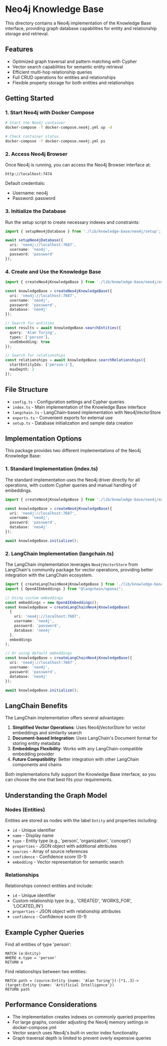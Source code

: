 # Neo4j Knowledge Base

This directory contains a Neo4j implementation of the Knowledge Base interface, providing graph database capabilities for entity and relationship storage and retrieval.

## Features

- Optimized graph traversal and pattern matching with Cypher
- Vector search capabilities for semantic entity retrieval
- Efficient multi-hop relationship queries
- Full CRUD operations for entities and relationships
- Flexible property storage for both entities and relationships

## Getting Started

### 1. Start Neo4j with Docker Compose

```bash
# Start the Neo4j container
docker-compose -f docker-compose.neo4j.yml up -d

# Check container status
docker-compose -f docker-compose.neo4j.yml ps
```

### 2. Access Neo4j Browser

Once Neo4j is running, you can access the Neo4j Browser interface at:

```
http://localhost:7474
```

Default credentials:
- Username: neo4j
- Password: password

### 3. Initialize the Database

Run the setup script to create necessary indexes and constraints:

```typescript
import { setupNeo4jDatabase } from './lib/knowledge-base/neo4j/setup';

await setupNeo4jDatabase({
  uri: 'neo4j://localhost:7687',
  username: 'neo4j',
  password: 'password'
});
```

### 4. Create and Use the Knowledge Base

```typescript
import { createNeo4jKnowledgeBase } from './lib/knowledge-base/neo4j/exports';

const knowledgeBase = createNeo4jKnowledgeBase({
  uri: 'neo4j://localhost:7687',
  username: 'neo4j',
  password: 'password',
  database: 'neo4j'
});

// Search for entities
const results = await knowledgeBase.searchEntities({
  query: 'Alan Turing',
  types: ['person'],
  useEmbedding: true
});

// Search for relationships
const relationships = await knowledgeBase.searchRelationships({
  startEntityIds: ['person-1'],
  maxDepth: 2
});
```

## File Structure

- `config.ts` - Configuration settings and Cypher queries
- `index.ts` - Main implementation of the Knowledge Base interface
- `langchain.ts` - LangChain-based implementation with Neo4jVectorStore
- `exports.ts` - Convenient exports for external use
- `setup.ts` - Database initialization and sample data creation

## Implementation Options

This package provides two different implementations of the Neo4j Knowledge Base:

### 1. Standard Implementation (index.ts)

The standard implementation uses the Neo4j driver directly for all operations, with custom Cypher queries and manual handling of embeddings.

```typescript
import { createNeo4jKnowledgeBase } from './lib/knowledge-base/neo4j/exports';

const knowledgeBase = createNeo4jKnowledgeBase({
  uri: 'neo4j://localhost:7687',
  username: 'neo4j',
  password: 'password',
  database: 'neo4j'
});

await knowledgeBase.initialize();
```

### 2. LangChain Implementation (langchain.ts)

The LangChain implementation leverages `Neo4jVectorStore` from LangChain's community package for vector operations, providing better integration with the LangChain ecosystem.

```typescript
import { createLangChainNeo4jKnowledgeBase } from './lib/knowledge-base/neo4j/exports';
import { OpenAIEmbeddings } from "@langchain/openai";

// Using custom embeddings
const embeddings = new OpenAIEmbeddings();
const knowledgeBase = createLangChainNeo4jKnowledgeBase(
  {
    uri: 'neo4j://localhost:7687',
    username: 'neo4j',
    password: 'password',
    database: 'neo4j'
  },
  embeddings
);

// Or using default embeddings
const knowledgeBase = createLangChainNeo4jKnowledgeBase({
  uri: 'neo4j://localhost:7687',
  username: 'neo4j',
  password: 'password',
  database: 'neo4j'
});

await knowledgeBase.initialize();
```

## LangChain Benefits

The LangChain implementation offers several advantages:

1. **Simplified Vector Operations**: Uses Neo4jVectorStore for vector embeddings and similarity search
2. **Document-based Integration**: Uses LangChain's Document format for storing entity metadata
3. **Embeddings Flexibility**: Works with any LangChain-compatible embedding provider
4. **Future Compatibility**: Better integration with other LangChain components and chains

Both implementations fully support the Knowledge Base interface, so you can choose the one that best fits your requirements.

## Understanding the Graph Model

### Nodes (Entities)

Entities are stored as nodes with the label `Entity` and properties including:

- `id` - Unique identifier
- `name` - Display name
- `type` - Entity type (e.g., 'person', 'organization', 'concept')
- `properties` - JSON object with additional attributes
- `sources` - Array of source references
- `confidence` - Confidence score (0-1)
- `embedding` - Vector representation for semantic search

### Relationships

Relationships connect entities and include:

- `id` - Unique identifier
- Custom relationship type (e.g., 'CREATED', 'WORKS_FOR', 'LOCATED_IN')
- `properties` - JSON object with relationship attributes
- `confidence` - Confidence score (0-1)

## Example Cypher Queries

Find all entities of type 'person':

```cypher
MATCH (e:Entity)
WHERE e.type = 'person'
RETURN e
```

Find relationships between two entities:

```cypher
MATCH path = (source:Entity {name: 'Alan Turing'})-[*1..3]->(target:Entity {name: 'Artificial Intelligence'})
RETURN path
```

## Performance Considerations

- The implementation creates indexes on commonly queried properties
- For large graphs, consider adjusting the Neo4j memory settings in docker-compose.yml
- Vector search uses Neo4j's built-in vector index functionality
- Graph traversal depth is limited to prevent overly expensive queries 